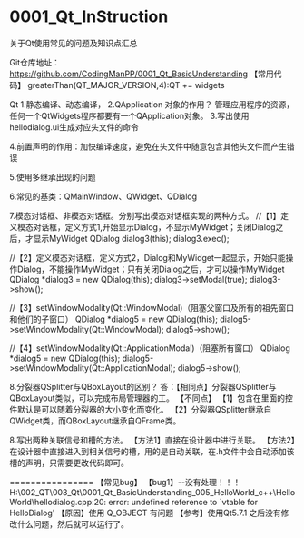 # 0001_Qt_InStruction
关于Qt使用常见的问题及知识点汇总

Git仓库地址：
https://github.com/CodingManPP/0001_Qt_BasicUnderstanding
【常用代码】
greaterThan(QT_MAJOR_VERSION,4):QT += widgets


Qt
1.静态编译、动态编译，
2.QApplication 对象的作用？
管理应用程序的资源，任何一个QtWidgets程序都要有一个QApplication对象。
3.写出使用hellodialog.ui生成对应头文件的命令

4.前置声明的作用：加快编译速度，避免在头文件中随意包含其他头文件而产生错误

5.使用多继承出现的问题

6.常见的基类：QMainWindow、QWidget、QDialog

7.模态对话框、非模态对话框。分别写出模态对话框实现的两种方式。
//【1】定义模态对话框，定义方式1,开始显示Dialog，不显示MyWidget；关闭Dialog之后，才显示MyWidget
    QDialog dialog3(this);
    dialog3.exec();

 //【2】定义模态对话框，定义方式2，Dialog和MyWidget一起显示，开始只能操作Dialog，不能操作MyWidget；只有关闭Dialog之后，才可以操作MyWidget
    QDialog *dialog3 = new QDialog(this);
    dialog3->setModal(true);
    dialog3->show();  

//【3】setWindowModality(Qt::WindowModal)（阻塞父窗口及所有的祖先窗口和他们的子窗口）
    QDialog *dialog5 = new QDialog(this);
    dialog5->setWindowModality(Qt::WindowModal);
    dialog5->show();

//【4】setWindowModality(Qt::ApplicationModal)（阻塞所有窗口）
    QDialog *dialog5 = new QDialog(this);
    dialog5->setWindowModality(Qt::ApplicationModal);
    dialog5->show();

8.分裂器QSplitter与QBoxLayout的区别？
答：【相同点】分裂器QSplitter与QBoxLayout类似，可以完成布局管理器的工。
【不同点】
【1】包含在里面的控件默认是可以随着分裂器的大小变化而变化。
【2】分裂器QSplitter继承自QWidget类，而QBoxLayout继承自QFrame类。



8.写出两种关联信号和槽的方法。
【方法1】直接在设计器中进行关联。
【方法2】在设计器中直接进入到相关信号的槽，用的是自动关联，在.h文件中会自动添加该槽的声明，只需要更改代码即可。

================
【常见bug】
【bug1】--没有处理！！！
H:\002_QT\003_Qt\0001_Qt_BasicUnderstanding\_005_HelloWorld_c++\HelloWorld\hellodialog.cpp:20: 
error: undefined reference to `vtable for HelloDialog'
【原因】使用 Q_OBJECT 有问题
【参考】使用Qt5.7.1 之后没有修改什么问题，然后就可以运行了。
